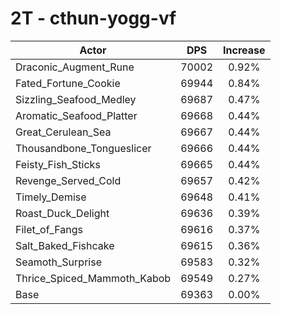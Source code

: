 # 2T - cthun-yogg-vf
| Actor | DPS | Increase |
|---|:---:|:---:|
|Draconic_Augment_Rune|70002|0.92%|
|Fated_Fortune_Cookie|69944|0.84%|
|Sizzling_Seafood_Medley|69687|0.47%|
|Aromatic_Seafood_Platter|69668|0.44%|
|Great_Cerulean_Sea|69667|0.44%|
|Thousandbone_Tongueslicer|69666|0.44%|
|Feisty_Fish_Sticks|69665|0.44%|
|Revenge_Served_Cold|69657|0.42%|
|Timely_Demise|69648|0.41%|
|Roast_Duck_Delight|69636|0.39%|
|Filet_of_Fangs|69616|0.37%|
|Salt_Baked_Fishcake|69615|0.36%|
|Seamoth_Surprise|69583|0.32%|
|Thrice_Spiced_Mammoth_Kabob|69549|0.27%|
|Base|69363|0.00%|
